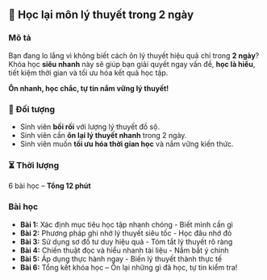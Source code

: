 ## 📌 Học lại môn lý thuyết trong 2 ngày  

### Mô tả  
Bạn đang lo lắng vì không biết cách ôn lý thuyết hiệu quả chỉ trong **2 ngày**?  
Khóa học **siêu nhanh** này sẽ giúp bạn giải quyết ngay vấn đề, **học là hiểu**, tiết kiệm thời gian và tối ưu hóa kết quả học tập.  

**Ôn nhanh, học chắc, tự tin nắm vững lý thuyết!**  

### 🎯 Đối tượng  
- Sinh viên **bối rối** với lượng lý thuyết đồ sộ.  
- Sinh viên cần **ôn lại lý thuyết nhanh** trong 2 ngày.  
- Sinh viên muốn **tối ưu hóa thời gian học** và nắm vững kiến thức.  

### ⏳ Thời lượng  
6 bài học – **Tổng 12 phút**  

### Bài học  
- **Bài 1:** Xác định mục tiêu học tập nhanh chóng - Biết mình cần gì  
- **Bài 2:** Phương pháp ghi nhớ lý thuyết siêu tốc - Học đâu nhớ đó  
- **Bài 3:** Sử dụng sơ đồ tư duy hiệu quả - Tóm tắt lý thuyết rõ ràng  
- **Bài 4:** Chiến thuật đọc và hiểu nhanh tài liệu - Nắm bắt ý chính  
- **Bài 5:** Áp dụng thực hành ngay - Biến lý thuyết thành thực tế  
- **Bài 6:** Tổng kết khóa học – Ôn lại những gì đã học, tự tin kiểm tra!